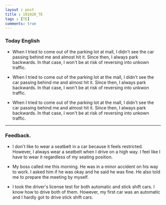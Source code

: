 ```yaml
---
layout : post
title : 191020_TE
tags : [TE]
comments: true
---
```

### Today English
- When I tried to come out of the parking lot at mall, I didn't see the car passing behind me and almost hit it. Since then, I always park backwards. In that case, I won't be at risk of reversing into unkown traffic.

- When I tried to come out of the parking lot at the mall, I didn't see the car passing behind me and almost hit it. Since then, I always park backwards. In that case, I won't be at risk of reversing into unkwon traffic.

- When I tried to come out of the parking lot at the mall, I didn't see the car passing behind me and almost hit it. Since then, I always park backwards. In that case, I won't be at risk of reversing into unkown traffic.

--- 

### Feedback.

- I don't like to wear a seatbelt in a car because it feels restricted. However, I always wear a seatbelt when I drive on a high way. I feel like I have to wear it regardless of my seating position.

- My boss called me this morning. He was in a minor accident on his way to work. I asked him if he was okay and he said he was fine. He also told me to prepare the meeting by myself.

- I took the driver's license test for both automatic and stick shift cars. I know how to drive both of them. However, my first car was an automatic and I hardly got to drive stick shift cars.   

